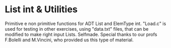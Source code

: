 # List int & Utilities
Primitive e non primitive functions for ADT List and ElemType int.
"Load.c" is used for testing in other exercises, using "data.txt" files, that can be modified to make right input Lists. Selfmade.
Special thanks to our profs F.Bolelli and M.Vincini, who provided us this type of material.